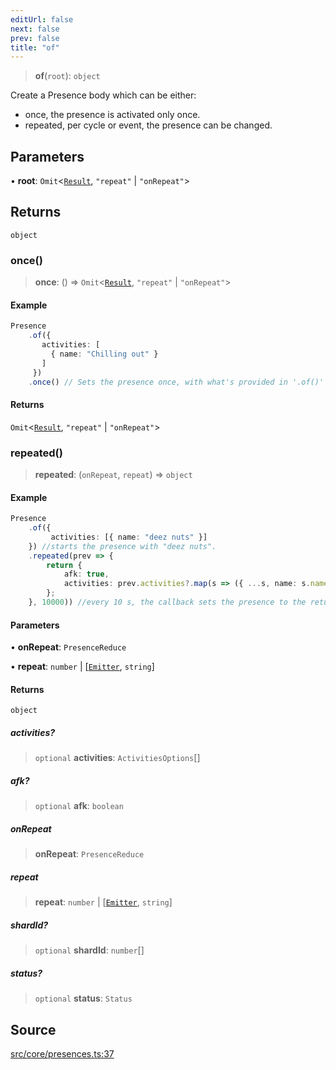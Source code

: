```yaml
---
editUrl: false
next: false
prev: false
title: "of"
---
```


> **of**(`root`): `object`

Create a Presence body which can be either: 
- once, the presence is activated only once.
- repeated, per cycle or event, the presence can be changed.

## Parameters

• **root**: `Omit`\<[`Result`](/v3/api/namespaces/presence/interfaces/result/), `"repeat"` \| `"onRepeat"`\>

## Returns

`object`

### once()

> **once**: () => `Omit`\<[`Result`](/v3/api/namespaces/presence/interfaces/result/), `"repeat"` \| `"onRepeat"`\>

#### Example

```ts
Presence
    .of({
       activities: [
         { name: "Chilling out" }
       ]
     })
    .once() // Sets the presence once, with what's provided in '.of()'
```

#### Returns

`Omit`\<[`Result`](/v3/api/namespaces/presence/interfaces/result/), `"repeat"` \| `"onRepeat"`\>

### repeated()

> **repeated**: (`onRepeat`, `repeat`) => `object`

#### Example

```ts
Presence
    .of({ 
         activities: [{ name: "deez nuts" }] 
    }) //starts the presence with "deez nuts".
    .repeated(prev => { 
        return {
            afk: true,
            activities: prev.activities?.map(s => ({ ...s, name: s.name+"s" }))
        };
    }, 10000)) //every 10 s, the callback sets the presence to the returned one.
```

#### Parameters

• **onRepeat**: `PresenceReduce`

• **repeat**: `number` \| [[`Emitter`](/v3/api/interfaces/emitter/), `string`]

#### Returns

`object`

##### activities?

> `optional` **activities**: `ActivitiesOptions`[]

##### afk?

> `optional` **afk**: `boolean`

##### onRepeat

> **onRepeat**: `PresenceReduce`

##### repeat

> **repeat**: `number` \| [[`Emitter`](/v3/api/interfaces/emitter/), `string`]

##### shardId?

> `optional` **shardId**: `number`[]

##### status?

> `optional` **status**: `Status`

## Source

[src/core/presences.ts:37](https://github.com/sern-handler/handler/blob/04c4625bfa2f746935f4a8cee62b77cdffd86684/src/core/presences.ts#L37)
